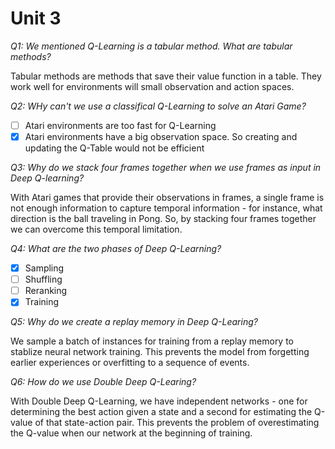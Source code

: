 # Unit 3
_Q1: We mentioned Q-Learning is a tabular method. What are tabular methods?_

Tabular methods are methods that save their value function in a table. They work well for environments will small observation and action spaces.

_Q2: WHy can't we use a classifical Q-Learning to solve an Atari Game?_

- [ ] Atari environments are too fast for Q-Learning
- [x] Atari environments have a big observation space. So creating and updating the Q-Table would not be efficient

_Q3: Why do we stack four frames together when we use frames as input in Deep Q-learning?_

With Atari games that provide their observations in frames, a single frame is not enough information to capture temporal information - for instance, what direction is the ball traveling in Pong. So, by stacking four frames together we can overcome this temporal limitation.

_Q4: What are the two phases of Deep Q-Learning?_
- [x] Sampling
- [ ] Shuffling
- [ ] Reranking
- [x] Training

_Q5: Why do we create a replay memory in Deep Q-Learing?_

We sample a batch of instances for training from a replay memory to stablize neural network training. This prevents the model from forgetting earlier experiences or overfitting to a sequence of events.

_Q6: How do we use Double Deep Q-Learing?_

With Double Deep Q-Learning, we have independent networks - one for determining the best action given a state and a second for estimating the Q-value of that state-action pair. This prevents the problem of overestimating the Q-value when our network at the beginning of training.